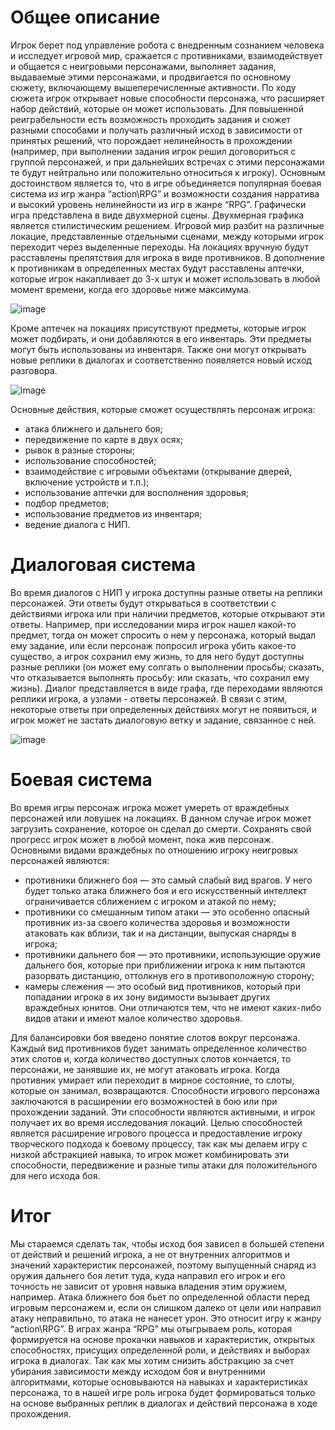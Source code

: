 # Общее описание

Игрок берет под управление робота с внедренным сознанием человека и исследует игровой мир, сражается с противниками, взаимодействует и общается с неигровыми персонажами, выполняет задания, выдаваемые этими персонажами, и продвигается по основному сюжету, включающему вышеперечисленные активности. 
По ходу сюжета игрок открывает новые способности персонажа, что расширяет набор действий, которые он может использовать.
Для повышенной реиграбельности есть возможность проходить задания и сюжет разными способами и получать различный исход в зависимости от принятых решений, что порождает нелинейность в прохождении (например, при выполнении задания игрок решил договориться с группой персонажей, и при дальнейших встречах с этими персонажами те будут нейтрально или положительно относиться к игроку).
Основным достоинством является то, что в игре объединяется популярная боевая система из игр жанра “action\RPG” и возможности создания нарратива и высокий уровень нелинейности из игр в жанре “RPG”.
Графически игра представлена в виде двухмерной сцены. 
Двухмерная графика является стилистическим решением.
Игровой мир разбит на различные локацие, представленные отдельными сценами, между которыми игрок переходит через выделенные переходы. На локациях вручную будут расставлены препятствия для игрока в виде противников.
В дополнение к противникам в определенных местах будут расставлены аптечки, которые игрок накапливает до 3-х штук и может использовать в любой момент времени, когда его здоровье ниже максимума. 

![image](https://github.com/Svarog00/FlowAway/assets/54817442/c0b53d13-629a-45fc-8248-557462a3b2fd)

Кроме аптечек на локациях присутствуют предметы, которые игрок может подбирать, и они добавляются в его инвентарь. Эти предметы могут быть использованы из инвентаря. Также они могут открывать новые реплики в диалогах и соответственно появляется новый исход разговора.

![image](https://github.com/Svarog00/FlowAway/assets/54817442/0bd58be7-fa78-4b35-abdb-d511224071de)

Основные действия, которые сможет осуществлять персонаж игрока:
-	атака ближнего и дальнего боя;
-	передвижение по карте в двух осях;
-	рывок в разные стороны;
-	использование способностей;
-	взаимодействие с игровыми объектами (открывание дверей, включение устройств и т.п.);
-	использование аптечки для восполнения здоровья;
-	подбор предметов;
-	использование предметов из инвентаря;
-	ведение диалога с НИП.

# Диалоговая система

Во время диалогов с НИП у игрока доступны разные ответы на реплики персонажей. Эти ответы будут открываться в соответствии с действиями игрока или при наличии предметов, которые открывают эти ответы. Например, при исследовании мира игрок нашел какой-то предмет, тогда он может спросить о нем у персонажа, который выдал ему задание, или если персонаж попросил игрока убить какое-то существо, а игрок сохранил ему жизнь, то для него будут доступны разные реплики (он может ему солгать о выполнении просьбы; сказать, что отказывается выполнять просьбу: или сказать, что сохранил ему жизнь). 
Диалог представляется в виде графа, где переходами являются реплики игрока, а узлами - ответы персонажей. В связи с этим, некоторые ответы при определенных действиях могут не появиться, и игрок может не застать диалоговую ветку и задание, связанное с ней.

![image](https://github.com/Svarog00/FlowAway/assets/54817442/6d163af5-5339-43b9-a4a2-313828ae43eb)

# Боевая система

Во время игры персонаж игрока может умереть от враждебных персонажей или ловушек на локациях. В данном случае игрок может загрузить сохранение, которое он сделал до смерти. Сохранять свой прогресс игрок может в любой момент, пока жив персонаж.
Основными видами враждебных по отношению игроку неигровых персонажей являются:
-	противники ближнего боя — это самый слабый вид врагов. У него будет только атака ближнего боя и его искусственный интеллект ограничивается сближением с игроком и атакой по нему;
-	противники со смешанным типом атаки — это особенно опасный противник из-за своего количества здоровья и возможности атаковать как вблизи, так и на дистанции, выпуская снаряды в игрока;
-	противники дальнего боя — это противники, использующие оружие дальнего боя, которые при приближении игрока к ним пытаются разорвать дистанцию, оттолкнув его в противоположную сторону;
-	камеры слежения — это особый вид противников, который при попадании игрока в их зону видимости вызывает других враждебных юнитов. Они отличаются тем, что не имеют каких-либо видов атаки и имеют малое количество здоровья.

Для балансировки боя введено понятие слотов вокруг персонажа. Каждый вид противников будет занимать определенное количество этих слотов и, когда количество доступных слотов кончается, то персонажи, не занявшие их, не могут атаковать игрока. Когда противник умирает или переходит в мирное состояние, то слоты, которые он занимал, возвращаются.
Способности игрового персонажа заключаются в расширении его возможностей в бою или при прохождении заданий. Эти способности являются активными, и игрок получает их во время исследования локаций.
Целью способностей является расширение игрового процесса и предоставление игроку творческого подхода к боевому процессу, так как мы делаем игру с низкой абстракцией навыка, то игрок может комбинировать эти способности, передвижение и разные типы атаки для положительного для него исхода боя. 



# Итог

Мы стараемся сделать так, чтобы исход боя зависел в большей степени от действий и решений игрока, а не от внутренних алгоритмов и значений характеристик персонажей, поэтому выпущенный снаряд из оружия дальнего боя летит туда, куда направил его игрок и его точность не зависит от уровня навыка владения этим оружием, например. Атака ближнего боя бьет по определенной области перед игровым персонажем и, если он слишком далеко от цели или направил атаку неправильно, то атака не нанесет урон. Это относит игру к жанру “action\RPG”.
В играх жанра “RPG” мы отыгрываем роль, которая формируется на основе прокачки навыков и характеристик, открытых способностях, присущих определенной роли, и действиях и выборах игрока в диалогах. Так как мы хотим снизить абстракцию за счет убирания зависимости между исходом боя и внутренними алгоритмами, которые основываются на навыках и характеристиках персонажа, то в нашей игре роль игрока будет формироваться только на основе выбранных реплик в диалогах и действий персонажа в ходе прохождения.
